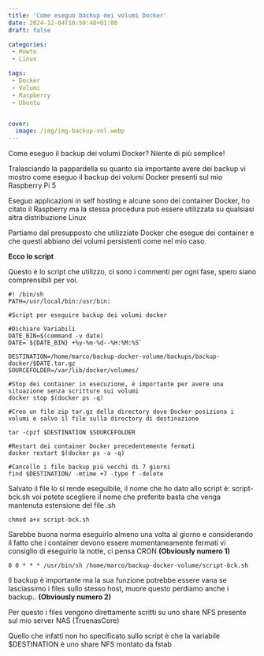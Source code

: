 ```yaml
---
title: 'Come eseguo backup dei volumi Docker'
date: 2024-12-04T10:59:48+01:00
draft: false

categories:
 - Howto
 - Linux

tags:
 - Docker
 - Volumi
 - Raspberry
 - Ubuntu


cover:
  image: /img/img-backup-vol.webp
---
```


Come eseguo il backup dei volumi Docker? Niente di più semplice!

Tralasciando la pappardella su quanto sia importante avere dei backup vi mostro come eseguo il backup dei volumi Docker presenti sul mio Raspberry Pi 5

Eseguo applicazioni in self hosting e alcune sono dei container Docker, ho citato il Raspberry ma la stessa procedura può essere utilizzata su qualsiasi altra distribuzione Linux 

Partiamo dal presupposto che utilizziate Docker che esegue dei container e che questi abbiano dei volumi persistenti come nel mio caso.



**Ecco lo script**

Questo è lo script che utilizzo, ci sono i commenti per ogni fase, spero siano comprensibili per voi.

    #! /bin/sh
    PATH=/usr/local/bin:/usr/bin:

    #Script per eseguire backup dei volumi docker

    #Dichiaro Variabili
    DATE_BIN=$(command -v date)
    DATE=`${DATE_BIN} +%y-%m-%d--%H:%M:%S`

    DESTINATION=/home/marco/backup-docker-volume/backups/backup-docker/$DATE.tar.gz
    SOURCEFOLDER=/var/lib/docker/volumes/

    #Stop dei container in esecuzione, è importante per avere una situazione senza scritture sui volumi
    docker stop $(docker ps -q)

    #Creo un file zip tar.gz della directory dove Docker posiziona i volumi e salvo il file sulla directory di destinazione

    tar -cpzf $DESTINATION $SOURCEFOLDER

    #Restart dei container Docker precedentemente fermati
    docker restart $(docker ps -a -q)

    #Cancello i file backup più vecchi di 7 giorni
    find $DESTINATION/ -mtime +7 -type f -delete


Salvato il file lo si rende eseguibile, il nome che ho dato allo script è: script-bck.sh voi potete scegliere il nome che preferite basta che venga mantenuta estensione del file .sh

    chmod a+x script-bck.sh


Sarebbe buona norma eseguirlo almeno una volta al giorno e considerando il fatto che i container devono essere momentaneamente fermati vi consiglio di eseguirlo la notte, ci pensa CRON **(Obviously numero 1)**

    0 0 * * * /usr/bin/sh /home/marco/backup-docker-volume/script-bck.sh


Il backup è importante ma la sua funzione potrebbe essere vana se lasciassimo i files sullo stesso host, muore questo perdiamo anche i backup.. **(Obviously numero 2)**

Per questo i files vengono direttamente scritti su uno share NFS presente sul mio server NAS (TruenasCore) 

Quello che infatti non ho specificato sullo script è che la variabile $DESTINATION è uno share NFS montato da fstab

